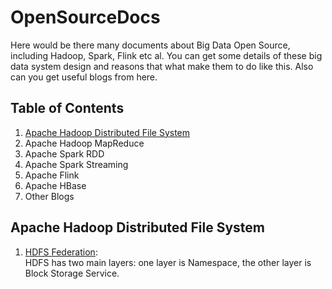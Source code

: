 # OpenSourceDocs
Here would be there many documents about Big Data Open Source, including Hadoop, Spark, Flink etc al. You can get some details of these 
big data system design and reasons that what make them to do like this. Also can you get useful blogs from here.  

## <a name='toc'>Table of Contents</a>
  1. [Apache Hadoop Distributed File System](#apache-hdfs)
  2. Apache Hadoop MapReduce 
  3. Apache Spark RDD
  4. Apache Spark Streaming
  5. Apache Flink 
  6. Apache HBase
  7. Other Blogs
 
## <a name='apache-hdfs'>Apache Hadoop Distributed File System
  1. [HDFS Federation](http://hadoop.apache.org/docs/current/hadoop-project-dist/hadoop-hdfs/Federation.html):<br>
          HDFS has two main layers: one layer is Namespace, the other layer is Block Storage Service. 
